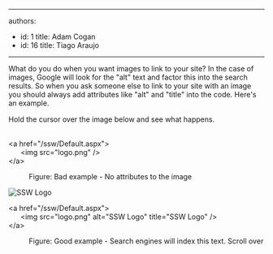 

---
authors:
  - id: 1
    title: Adam Cogan
  - id: 16
    title: Tiago Araujo
---




<span class='intro'> <p>​What do you do when you want images to link to your site? In the case of images, Google will look for the &quot;alt&quot; text and factor this into the search results. So when you ask someone else to link to your site with an image you should always add attributes like &quot;alt&quot; and &quot;title&quot; into the code. Here's an example.&#160;<br></p> </span>

<p>​<span style="line-height&#58;20.8px;">Hold the cursor over the image below and see what happens. </span></p><dl class="badImage"><dt>
      <img src="https&#58;//www.ssw.com.au/SSW/images/Raven/SSWLogo.png" data-pin-nopin="true" alt="" />
      <p class="ssw15-rteElement-CodeArea">&lt;a href=&quot;/ssw/Default.aspx&quot;&gt;<br>&#160; &#160; &#160; &lt;img src=&quot;logo.png&quot; /&gt;<br>&lt;/a&gt;</p></dt><dd>​Figure&#58; Bad example​ - No attributes to the image</dd></dl><dl class="goodImage"><dt>
      <img src="https&#58;//www.ssw.com.au/SSW/images/Raven/SSWLogo.png" data-pin-nopin="true" alt="SSW Logo" title="SSW Logo" />
      <p class="ssw15-rteElement-CodeArea">&lt;a href=&quot;/ssw/Default.aspx&quot;&gt;<br>&#160; &#160; &#160;&#160;&lt;img src=&quot;logo.png&quot; 
         <span class="ssw15-rteStyle-Highlight">alt=&quot;SSW Logo&quot;</span><span class="ssw15-rteStyle-Highlight">&#160;title=&quot;SSW Logo&quot;</span> /&gt;<br>&lt;/a&gt;</p></dt>
   <dd>​Figure&#58; Good example -&#160;Search engines will index this text. Scroll over</dd></dl>


